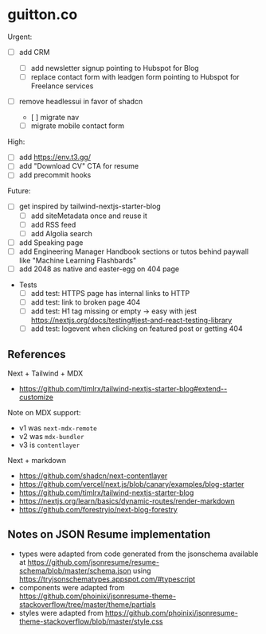 # guitton.co

Urgent:

- [ ] add CRM

  - [ ] add newsletter signup pointing to Hubspot for Blog
  - [ ] replace contact form with leadgen form pointing to Hubspot for Freelance services

- [ ] remove headlessui in favor of shadcn
  - [ ] migrate nav
  - [ ] migrate mobile contact form

High:

- [ ] add <https://env.t3.gg/>
- [ ] add "Download CV" CTA for resume
- [ ] add precommit hooks

Future:

- [ ] get inspired by tailwind-nextjs-starter-blog
  - [ ] add siteMetadata once and reuse it
  - [ ] add RSS feed
  - [ ] add Algolia search
- [ ] add Speaking page
- [ ] add Engineering Manager Handbook sections or tutos behind paywall like "Machine Learning Flashbards"
- [ ] add 2048 as native and easter-egg on 404 page
- Tests
  - [ ] add test: HTTPS page has internal links to HTTP
  - [ ] add test: link to broken page 404
  - [ ] add test: H1 tag missing or empty -> easy with jest <https://nextjs.org/docs/testing#jest-and-react-testing-library>
  - [ ] add test: logevent when clicking on featured post or getting 404

## References

Next + Tailwind + MDX

- <https://github.com/timlrx/tailwind-nextjs-starter-blog#extend--customize>

Note on MDX support:

- v1 was `next-mdx-remote`
- v2 was `mdx-bundler`
- v3 is `contentlayer`

Next + markdown

- <https://github.com/shadcn/next-contentlayer>
- <https://github.com/vercel/next.js/blob/canary/examples/blog-starter>
- <https://github.com/timlrx/tailwind-nextjs-starter-blog>
- <https://nextjs.org/learn/basics/dynamic-routes/render-markdown>
- <https://github.com/forestryio/next-blog-forestry>

## Notes on JSON Resume implementation

- types were adapted from code generated from the jsonschema available at <https://github.com/jsonresume/resume-schema/blob/master/schema.json> using <https://tryjsonschematypes.appspot.com/#typescript>
- components were adapted from <https://github.com/phoinixi/jsonresume-theme-stackoverflow/tree/master/theme/partials>
- styles were adapted from <https://github.com/phoinixi/jsonresume-theme-stackoverflow/blob/master/style.css>
